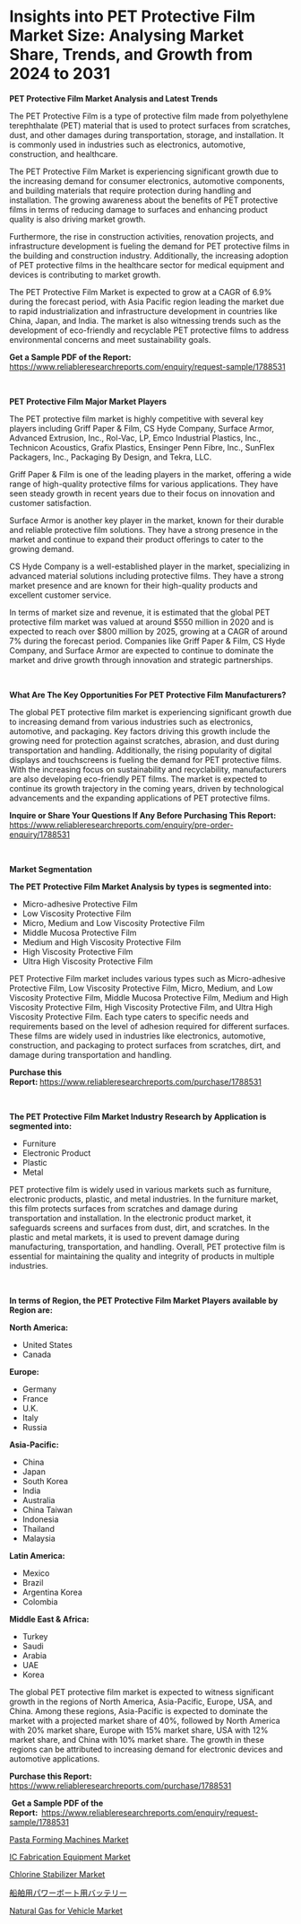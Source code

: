 <p><h1>Insights into PET Protective Film Market Size: Analysing Market Share, Trends, and Growth from 2024 to 2031</h1></p><p><strong>PET Protective Film Market Analysis and Latest Trends</strong></p>
<p><p>The PET Protective Film is a type of protective film made from polyethylene terephthalate (PET) material that is used to protect surfaces from scratches, dust, and other damages during transportation, storage, and installation. It is commonly used in industries such as electronics, automotive, construction, and healthcare.</p><p>The PET Protective Film Market is experiencing significant growth due to the increasing demand for consumer electronics, automotive components, and building materials that require protection during handling and installation. The growing awareness about the benefits of PET protective films in terms of reducing damage to surfaces and enhancing product quality is also driving market growth.</p><p>Furthermore, the rise in construction activities, renovation projects, and infrastructure development is fueling the demand for PET protective films in the building and construction industry. Additionally, the increasing adoption of PET protective films in the healthcare sector for medical equipment and devices is contributing to market growth.</p><p>The PET Protective Film Market is expected to grow at a CAGR of 6.9% during the forecast period, with Asia Pacific region leading the market due to rapid industrialization and infrastructure development in countries like China, Japan, and India. The market is also witnessing trends such as the development of eco-friendly and recyclable PET protective films to address environmental concerns and meet sustainability goals.</p></p>
<p><strong>Get a Sample PDF of the Report:&nbsp;</strong> <a href="https://www.reliableresearchreports.com/enquiry/request-sample/1788531">https://www.reliableresearchreports.com/enquiry/request-sample/1788531</a></p>
<p>&nbsp;</p>
<p><strong>PET Protective Film Major Market Players</strong></p>
<p><p>The PET protective film market is highly competitive with several key players including Griff Paper & Film, CS Hyde Company, Surface Armor, Advanced Extrusion, Inc., Rol-Vac, LP, Emco Industrial Plastics, Inc., Technicon Acoustics, Grafix Plastics, Ensinger Penn Fibre, Inc., SunFlex Packagers, Inc., Packaging By Design, and Tekra, LLC.</p><p>Griff Paper & Film is one of the leading players in the market, offering a wide range of high-quality protective films for various applications. They have seen steady growth in recent years due to their focus on innovation and customer satisfaction.</p><p>Surface Armor is another key player in the market, known for their durable and reliable protective film solutions. They have a strong presence in the market and continue to expand their product offerings to cater to the growing demand.</p><p>CS Hyde Company is a well-established player in the market, specializing in advanced material solutions including protective films. They have a strong market presence and are known for their high-quality products and excellent customer service.</p><p>In terms of market size and revenue, it is estimated that the global PET protective film market was valued at around $550 million in 2020 and is expected to reach over $800 million by 2025, growing at a CAGR of around 7% during the forecast period. Companies like Griff Paper & Film, CS Hyde Company, and Surface Armor are expected to continue to dominate the market and drive growth through innovation and strategic partnerships.</p></p>
<p>&nbsp;</p>
<p><strong>What Are The Key Opportunities For PET Protective Film Manufacturers?</strong></p>
<p><p>The global PET protective film market is experiencing significant growth due to increasing demand from various industries such as electronics, automotive, and packaging. Key factors driving this growth include the growing need for protection against scratches, abrasion, and dust during transportation and handling. Additionally, the rising popularity of digital displays and touchscreens is fueling the demand for PET protective films. With the increasing focus on sustainability and recyclability, manufacturers are also developing eco-friendly PET films. The market is expected to continue its growth trajectory in the coming years, driven by technological advancements and the expanding applications of PET protective films.</p></p>
<p><strong>Inquire or Share Your Questions If Any Before Purchasing This Report:</strong> <a href="https://www.reliableresearchreports.com/enquiry/pre-order-enquiry/1788531">https://www.reliableresearchreports.com/enquiry/pre-order-enquiry/1788531</a></p>
<p>&nbsp;</p>
<p><strong>Market Segmentation</strong></p>
<p><strong>The PET Protective Film Market Analysis by types is segmented into:</strong></p>
<p><ul><li>Micro-adhesive Protective Film</li><li>Low Viscosity Protective Film</li><li>Micro, Medium and Low Viscosity Protective Film</li><li>Middle Mucosa Protective Film</li><li>Medium and High Viscosity Protective Film</li><li>High Viscosity Protective Film</li><li>Ultra High Viscosity Protective Film</li></ul></p>
<p><p>PET Protective Film market includes various types such as Micro-adhesive Protective Film, Low Viscosity Protective Film, Micro, Medium, and Low Viscosity Protective Film, Middle Mucosa Protective Film, Medium and High Viscosity Protective Film, High Viscosity Protective Film, and Ultra High Viscosity Protective Film. Each type caters to specific needs and requirements based on the level of adhesion required for different surfaces. These films are widely used in industries like electronics, automotive, construction, and packaging to protect surfaces from scratches, dirt, and damage during transportation and handling.</p></p>
<p><strong>Purchase this Report:&nbsp;</strong><a href="https://www.reliableresearchreports.com/purchase/1788531">https://www.reliableresearchreports.com/purchase/1788531</a></p>
<p>&nbsp;</p>
<p><strong>The PET Protective Film Market Industry Research by Application is segmented into:</strong></p>
<p><ul><li>Furniture</li><li>Electronic Product</li><li>Plastic</li><li>Metal</li></ul></p>
<p><p>PET protective film is widely used in various markets such as furniture, electronic products, plastic, and metal industries. In the furniture market, this film protects surfaces from scratches and damage during transportation and installation. In the electronic product market, it safeguards screens and surfaces from dust, dirt, and scratches. In the plastic and metal markets, it is used to prevent damage during manufacturing, transportation, and handling. Overall, PET protective film is essential for maintaining the quality and integrity of products in multiple industries.</p></p>
<p>&nbsp;</p>
<p><strong>In terms of Region, the PET Protective Film Market Players available by Region are:</strong></p>
<p>
    <p> <strong> North America: </strong>
        <ul>
            <li>United States</li>
            <li>Canada</li>
        </ul>
        </p> 
    <p> <strong> Europe: </strong>
        <ul>
            <li>Germany</li>
            <li>France</li>
            <li>U.K.</li>
            <li>Italy</li>
            <li>Russia</li>
        </ul>
        </p> 
    <p> <strong> Asia-Pacific: </strong>
        <ul>
            <li>China</li>
            <li>Japan</li>
            <li>South Korea</li>
            <li>India</li>
            <li>Australia</li>
            <li>China Taiwan</li>
            <li>Indonesia</li>
            <li>Thailand</li>
            <li>Malaysia</li>
        </ul>
        </p> 
    <p> <strong> Latin America: </strong>
        <ul>
            <li>Mexico</li>
            <li>Brazil</li>
            <li>Argentina Korea</li>
            <li>Colombia</li>
        </ul>
        </p> 
    <p> <strong> Middle East & Africa: </strong>
        <ul>
            <li>Turkey</li>
            <li>Saudi</li>
            <li>Arabia</li>
            <li>UAE</li>
            <li>Korea</li>
        </ul>
    </p>
    </p>
<p><p>The global PET protective film market is expected to witness significant growth in the regions of North America, Asia-Pacific, Europe, USA, and China. Among these regions, Asia-Pacific is expected to dominate the market with a projected market share of 40%, followed by North America with 20% market share, Europe with 15% market share, USA with 12% market share, and China with 10% market share. The growth in these regions can be attributed to increasing demand for electronic devices and automotive applications.</p></p>
<p><strong>Purchase this Report: </strong><a href="https://www.reliableresearchreports.com/purchase/1788531">https://www.reliableresearchreports.com/purchase/1788531</a></p>
<p>&nbsp;<strong>Get a Sample PDF of the Report:&nbsp;&nbsp;</strong><a href="https://www.reliableresearchreports.com/enquiry/request-sample/1788531">https://www.reliableresearchreports.com/enquiry/request-sample/1788531</a></p>
<p><strong></strong></p>
<p><p><a href="https://view.publitas.com/reportprime-1/pasta-forming-machines-market-size-share-trends-analysis-report-by-application-regional-outlook-competitive-strategies-and-segment-forecasts-2023-2030/">Pasta Forming Machines Market</a></p><p><a href="https://cedar-agate-3da.notion.site/IC-Fabrication-Equipment-Market-Provides-a-Comprehensive-Analysis-Including-a-Macro-Overview-of-the--a689ff742ae94518a0530fb349b2cbe3">IC Fabrication Equipment Market</a></p><p><a href="https://github.com/mancsybtousav/Market-Research-Report-List-1/blob/main/chlorine-stabilizer-market.md">Chlorine Stabilizer Market</a></p><p><a href="https://medium.com/@wadeavis5656202/%E3%83%9E%E3%83%AA%E3%83%B3%E3%83%91%E3%83%AF%E3%83%BC%E3%83%9C%E3%83%BC%E3%83%88%E3%83%90%E3%83%83%E3%83%86%E3%83%AA%E3%83%BC%E5%B8%82%E5%A0%B4-%E3%82%B7%E3%82%A7%E3%82%A2-%E5%B8%82%E5%A0%B4%E5%8B%95%E5%90%91-%E5%B0%86%E6%9D%A5%E3%81%AE%E6%88%90%E9%95%B7%E3%81%AE%E6%8E%A2%E7%B4%A2-c6bf3f619d42">船舶用パワーボート用バッテリー</a></p><p><a href="https://github.com/josesg55/Market-Research-Report-List-1/blob/main/natural-gas-for-vehicle-market.md">Natural Gas for Vehicle Market</a></p></p>